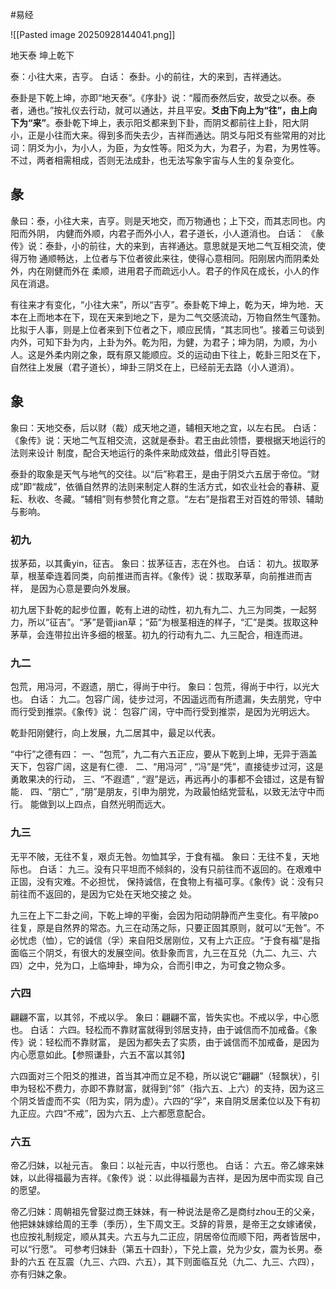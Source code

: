 
#易经 

![[Pasted image 20250928144041.png]]

地天泰  坤上乾下


泰：小往大来，吉亨。
白话：
泰卦。小的前往，大的来到，吉祥通达。


泰卦是下乾上坤，亦即“地天泰”。《序卦》说：“履而泰然后安，故受之以泰。泰者，通也。”按礼仪去行动，就可以通达，并且平安。**爻由下向上为“往”，由上向下为“来”**。泰卦乾下坤上，表示阳爻都来到下卦，而阴爻都前往上卦，阳大阴小，正是小往而大来。得到多而失去少，吉祥而通达。阴爻与阳爻有些常用的对比词：阴爻为小，为小人，为臣，为女性等。阳爻为大，为君子，为君，为男性等。不过，两者相需相成，否则无法成卦，也无法写象宇宙与人生的复杂变化。



## 彖
彖曰：泰，小往大来，吉亨。则是天地交，而万物通也；上下交，而其志同也。内阳而外阴，
内健而外顺，内君子而外小人，君子道长，小人道消也。
白话：
《彖传》说：泰卦，小的前往，大的来到，吉祥通达。意思就是天地二气互相交流，使得万物
通顺畅达，上位者与下位者彼此来往，使得心意相同。阳刚居内而阴柔处外，内在刚健而外在
柔顺，进用君子而疏远小人。君子的作风在成长，小人的作风在消退。

有往来才有变化，“小往大来”，所以“吉亨”。泰卦乾下坤上，乾为天，坤为地．天本在上而地本在下，现在天来到地之下，是为二气交感流动，万物自然生气蓬勃。比拟于人事，则是上位者来到下位者之下，顺应民情，“其志同也”。接着三句谈到内外，可知下卦为内，上卦为外。乾为阳，为健，为君子；坤为阴，为顺，为小人。这是外柔内刚之象，既有原又能顺应。爻的运动由下往上，乾卦三阳爻在下，自然往上发展（君子道长），坤卦三阴爻在上，已经前无去路（小人道消）。


## 象
象曰：天地交泰，后以财（裁）成天地之道，辅相天地之宜，以左右民。
白话：
《象传》说：天地二气互相交流，这就是泰卦。君王由此领悟，要根据天地运行的法则来设计
制度，配合天地运行的条件来助成效益，借此引导百姓。

泰卦的取象是天气与地气的交往。以“后”称君王，是由于阴爻六五居于帝位。“财成”即“裁成”，依循自然界的法则来制定人群的生活方式，如农业社会的春耕、夏耘、秋收、冬藏。“辅相”则有参赞化育之意。“左右”是指君王对百姓的带领、辅助与影响。


### 初九
拔茅茹，以其夤yin，征吉。
象曰：拔茅征吉，志在外也。
白话：
初九。拔取茅草，根茎牵连着同类，向前推进而吉祥。《象传》说：拔取茅草，向前推进而吉祥，
是因为心意是要向外发展。

初九居下卦乾的起步位置，乾有上进的动性，初九有九二、九三为同类，一起努力，所以“征吉”。“茅”是菅jian草；“茹”为根茎相连的样子，“汇”是类。拔取这种茅草，会连带拉出许多细的根茎。初九的行动有九二、九三配合，相连而进。


### 九二
包荒，用冯河，不遐遗，朋亡，得尚于中行。
象曰：包荒，得尚于中行，以光大也。
白话：
九二。包容广阔，徒步过河，不因遥远而有所遗漏，失去朋党，守中而行受到推崇。《象传》说：
包容广阔，守中而行受到推崇，是因为光明远大。

乾卦阳刚健行，向上发展，九二居其中，最足以代表。

“中行”之德有四：
一、“包荒”，九二有六五正应，要从下乾到上坤，无异于涵盖天下，包容广阔，这是有仁德．
二、“用冯河” , “冯”是“凭”，直接徒步过河，这是勇敢果决的行动，
三、“不遐遗” , “遐”是远，再远再小的事都不会错过，这是有智能．
四、“朋亡” , “朋”是朋友，引申为朋党，为政最怕结党营私，以致无法守中而行。
能做到以上四点，自然光明而远大。

### 九三
无平不陂，无往不复，艰贞无咎。勿恤其孚，于食有福。
象曰：无往不复，天地际也。
白话：
九三。没有只平坦而不倾斜的，没有只前往而不返回的。在艰难中正固，没有灾难。不必担忧，
保持诚信，在食物上有福可享。《象传》说：没有只前往而不返回的，是因为它处在天地交接之
处。

九三在上下二卦之间，下乾上坤的平衡，会因为阳动阴静而产生变化。有平陂po往复，原是自然界的常态。九三在动荡之际，只要正固其原则，就可以“无咎”。不必忧虑（恤），它的诚信（孚）来自阳爻居刚位，又有上六正应。“于食有福”是指面临三个阴爻，有很大的发展空间。依卦象而言，九三在互兑（九二、九三、六四）之中，兑为口，上临坤卦，坤为众，合而引申之，为可食之物众多。


### 六四
翩翩不富，以其邻，不戒以孚。
象曰：翩翩不富，皆失实也。不戒以孚，中心愿也。
白话：
六四。轻松而不靠财富就得到邻居支持，由于诚信而不加戒备。《象传》说：轻松而不靠财富，
是因为都失去了实质，由于诚信而不加戒备，是因为内心愿意如此。【参照谦卦，六五不富以其邻】
 
六四面对三个阳爻的推进，首当其冲而立足不稳，所以说它“翩翩”（轻飘状），引申为轻松不费力，亦即不靠财富，就得到“邻”（指六五、上六）的支持，因为这三个阴爻皆虚而不实（阳为实，阴为虚）。六四的“孚”，来自阴爻居柔位以及下有初九正应。六四“不戒”，因为六五、上六都愿意配合。


### 六五
帝乙归妹，以祉元吉。
象曰：以祉元吉，中以行愿也。
白话：
六五。帝乙嫁来妹妹，以此得福最为吉祥。《象传》说：以此得福最为吉祥，是因为居中而实现
自己的愿望。

帝乙归妹：周朝祖先曾娶过商王妹妹，有一种说法是帝乙是商纣zhou王的父亲，他把妹妹嫁给周的王季（季历），生下周文王。爻辞的背景，是帝王之女嫁诸侯，也应按礼制规定，顺从其夫。六五与九二正应，阴居帝位而顺下阳，两者皆居中，可以“行愿”。
可参考归妹卦（第五十四卦），下兑上震，兑为少女，震为长男。泰卦的六五
在互震（九三、六四、六五），其下则面临互兑（九二、九三、六四），亦有归妹之象。

















